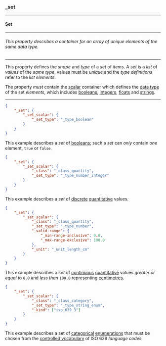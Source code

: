 ### _set



------
#### Set



------
###### This property describes a container for an array of unique elements of the same data type.



------
This property defines the *shape* and *type* of a *set* of *items*. A *set* is a *list* of *values* of the *same type*, values must be *unique* and the *type definitions* refer to the *list elements*.

The property *must* contain the [scalar](_set_scalar.md) container which defines the [data type](_set_type.md) of the set *elements*, which includes [booleans](_type_boolean.md), [integers](_type_number_integer.md), [floats](_type_number.md) and [strings](_type_string.md).



------
```json
{
	"_set": {
		"_set_scalar": {
			"_set_type": "_type_boolean"
		}
	}
}
```
This example describes a *set* of [booleans](_type_boolean.md); such a *set* can *only* contain *one* element, `true` or `false`.




```json
{
	"_set": {
		"_set_scalar": {
			"_class": "_class_quantity",
			"_set_type": "_type_number_integer"
		}
	}
}
```
This example describes a *set* of [discrete](_type_number_integer.md) [quantitative](_class_quantity.md) values.




```json
{
	"_set": {
		"_set_scalar": {
			"_class": "_class_quantity",
			"_set_type": "_type_number",
			"_valid-range": {
				"_min-range-inclusive": 0.0,
				"_max-range-exclusive": 100.0
			},
			"_unit": "_unit_length_cm"
		}
	}
}
```
This example describes a *set* of [continuous](_type_number.md) [quantitative](_class_quantity.md) values *greater or equal* to `0.0` and *less than* `100.0` representing [centimetres](_unit_length_cm.md).




```json
{
	"_set": {
		"_set_scalar": {
			"_class": "_class_category",
			"_set_type": "_type_string_enum",
			"_kind": ["iso_639_3"]
		}
	}
}
```
This example describes a set of [categorical](_class_category.md) [enumerations](_type_string_enum.md) that must be chosen from the [controlled vocabulary](iso_639_3.md) of ISO 639 *language codes*.